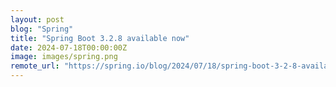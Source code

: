 ```yaml
---
layout: post
blog: "Spring"
title: "Spring Boot 3.2.8 available now"
date: 2024-07-18T00:00:00Z
image: images/spring.png
remote_url: "https://spring.io/blog/2024/07/18/spring-boot-3-2-8-available-now"
---
```

